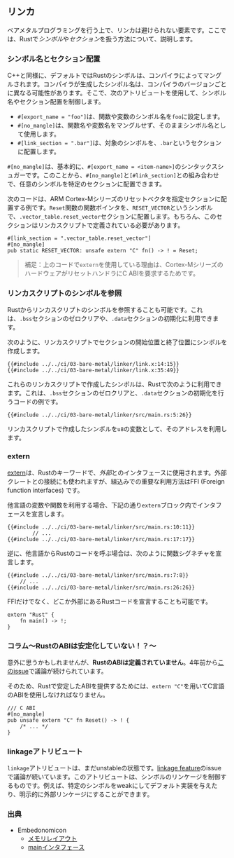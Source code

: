 ## リンカ

ベアメタルプログラミングを行う上で、リンカは避けられない要素です。ここでは、Rustで*シンボル*や*セクション*を扱う方法について、説明します。

### シンボル名とセクション配置

C++と同様に、デフォルトではRustのシンボルは、コンパイラによってマングルされます。コンパイラが生成したシンボル名は、コンパイラのバージョンごとに異なる可能性があります。そこで、次のアトリビュートを使用して、シンボル名やセクション配置を制御します。

- `#[export_name = "foo"]`は、関数や変数のシンボル名を`foo`に設定します。
- `#[no_mangle]`は、関数名や変数名をマングルせず、そのままシンボル名として使用します。
- `#[link_section = ".bar"]`は、対象のシンボルを、`.bar`というセクションに配置します。

`#[no_mangle]`は、基本的に、`#[export_name = <item-name>]`のシンタックスシュガーです。このことから、`#[no_mangle]`と`[#link_section]`との組み合わせで、任意のシンボルを特定のセクションに配置できます。

次のコードは、ARM Cortex-Mシリーズのリセットベクタを指定セクションに配置する例です。`Reset`関数の関数ポインタを、`RESET_VECTOR`というシンボルで、`.vector_table.reset_vector`セクションに配置します。もちろん、このセクションはリンカスクリプトで定義されている必要があります。

```rust,ignore
#[link_section = ".vector_table.reset_vector"]
#[no_mangle]
pub static RESET_VECTOR: unsafe extern "C" fn() -> ! = Reset;
```

> 補足：上のコードで`extern`を使用している理由は、Cortex-MシリーズのハードウェアがリセットハンドラにC ABIを要求するためです。

### リンカスクリプトのシンボルを参照

Rustからリンカスクリプトのシンボルを参照することも可能です。これは、`.bss`セクションのゼロクリアや、`.data`セクションの初期化に利用できます。

次のように、リンカスクリプトでセクションの開始位置と終了位置にシンボルを作成します。

```
{{#include ../../ci/03-bare-metal/linker/link.x:14:15}}
{{#include ../../ci/03-bare-metal/linker/link.x:35:49}}
```

これらのリンカスクリプトで作成したシンボルは、Rustで次のように利用できます。これは、`.bss`セクションのゼロクリアと、`.data`セクションの初期化を行うコードの例です。

```rust,ignore
{{#include ../../ci/03-bare-metal/linker/src/main.rs:5:26}}
```

リンカスクリプトで作成したシンボルを`u8`の変数として、そのアドレスを利用します。

### extern

[extern]は、Rustのキーワードで、*外部*とのインタフェースに使用されます。外部クレートとの接続にも使われますが、組込みでの重要な利用方法はFFI (Foreign function interfaces) です。

[extern]: https://doc.rust-lang.org/std/keyword.extern.html

他言語の変数や関数を利用する場合、下記の通り`extern`ブロック内でインタフェースを宣言します。

```rust,ignore
{{#include ../../ci/03-bare-metal/linker/src/main.rs:10:11}}
        // ...
{{#include ../../ci/03-bare-metal/linker/src/main.rs:17:17}}
```

逆に、他言語からRustのコードを呼ぶ場合は、次のように関数シグネチャを宣言します。

```rust,ignore
{{#include ../../ci/03-bare-metal/linker/src/main.rs:7:8}}
    // ...
{{#include ../../ci/03-bare-metal/linker/src/main.rs:26:26}}
```

FFIだけでなく、どこか外部にあるRustコードを宣言することも可能です。

```rust,ignore
extern "Rust" {
    fn main() -> !;
}
```

### コラム〜RustのABIは安定化していない！？〜

意外に思うかもしれませんが、**RustのABIは定義されていません**。4年前から[このissue]で議論が続けられています。

[このissue]: https://github.com/rust-lang/rfcs/issues/600

そのため、Rustで安定したABIを提供するためには、`extern "C"`を用いてC言語のABIを使用しなければなりません。

```rust,ignore
/// C ABI
#[no_mangle]
pub unsafe extern "C" fn Reset() -> ! {
    /* ... */
}
```

### linkageアトリビュート

`linkage`アトリビュートは、まだunstableの状態です。[linkage feature]のissueで議論が続いています。このアトリビュートは、シンボルのリンケージを制御するものです。例えば、特定のシンボルをweakにしてデフォルト実装を与えたり、明示的に外部リンケージにすることができます。

[linkage feature]: https://github.com/rust-lang/rust/issues/29603

### 出典

- Embedonomicon
  - [メモリレイアウト]
  - [mainインタフェース]

[メモリレイアウト]: https://tomoyuki-nakabayashi.github.io/embedonomicon/memory-layout.html
[mainインタフェース]: https://tomoyuki-nakabayashi.github.io/embedonomicon/main.html